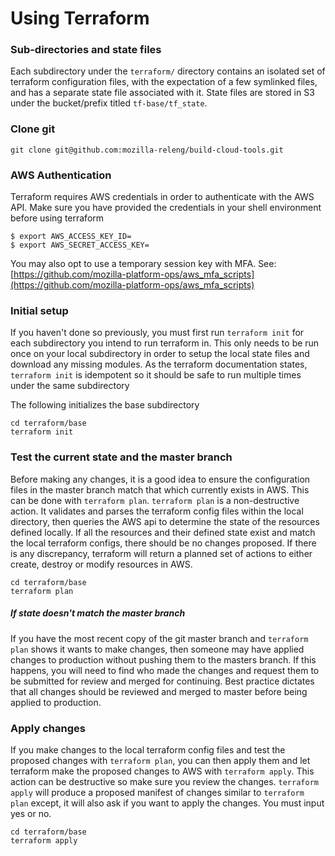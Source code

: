 # Using Terraform



### Sub-directories and state files
Each subdirectory under the `terraform/` directory contains an isolated set of terraform configuration files, with the expectation of a few symlinked files, and has a separate state file associated with it.  State files are stored in S3 under the bucket/prefix titled `tf-base/tf_state`.

### Clone git

`git clone git@github.com:mozilla-releng/build-cloud-tools.git`

### AWS Authentication
Terraform requires AWS credentials in order to authenticate with the AWS API.  Make sure you have provided the credentials in your shell environment before using terraform

	$ export AWS_ACCESS_KEY_ID=
    $ export AWS_SECRET_ACCESS_KEY=

You may also opt to use a temporary session key with MFA.  See: [https://github.com/mozilla-platform-ops/aws_mfa_scripts](https://github.com/mozilla-platform-ops/aws_mfa_scripts)

### Initial setup

If you haven't done so previously, you must first run `terraform init` for each subdirectory you intend to run terraform in.  This only needs to be run once on your local subdirectory in order to setup the local state files and download any missing modules.  As the terraform documentation states, `terraform init` is idempotent so it should be safe to run multiple times under the same subdirectory

The following initializes the base subdirectory

    cd terraform/base
    terraform init


### Test the current state and the master branch
Before making any changes, it is a good idea to ensure the configuration files in the master branch match that which currently exists in AWS.  This can be done with `terraform plan`.  `terraform plan` is a non-destructive action.  It validates and parses the terraform config files within the local directory, then queries the AWS api to determine the state of the resources defined locally.  If all the resources and their defined state exist and match the local terraform configs, there should be no changes proposed.  If there is any discrepancy, terraform will return a planned set of actions to either create, destroy or modify resources in AWS.

    cd terraform/base
    terraform plan

##### If state doesn't match the master branch

If you have the most recent copy of the git master branch and `terraform plan` shows it wants to make changes, then someone may have applied changes to production without pushing them to the masters branch.  If this happens, you will need to find who made the changes and request them to be submitted for review and merged for continuing.  Best practice dictates that all changes should be reviewed and merged to master before being applied to production.

### Apply changes
If you make changes to the local terraform config files and test the proposed changes with `terraform plan`, you can then apply them and let terraform make the proposed changes to AWS with `terraform apply`.  This action can be destructive so make sure you review the changes.  `terraform apply` will produce a proposed manifest of changes similar to `terraform plan` except, it will also ask if you want to apply the changes.  You must input yes or no.

    cd terraform/base
    terraform apply

